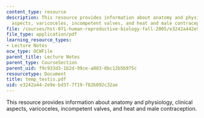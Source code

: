 ```yaml
---
content_type: resource
description: This resource provides information about anatomy and physiology, clinical
  aspects, varicoceles, incompetent valves, and heat and male contraception.
file: /courses/hst-071-human-reproductive-biology-fall-2005/e3242a442e9ebd377f19f82b092c32ae_temp_testis.pdf
file_type: application/pdf
learning_resource_types:
- Lecture Notes
ocw_type: OCWFile
parent_title: Lecture Notes
parent_type: CourseSection
parent_uid: f9c933d3-1b2d-99ce-a083-0bc12b5b975c
resourcetype: Document
title: temp_testis.pdf
uid: e3242a44-2e9e-bd37-7f19-f82b092c32ae
---
```

This resource provides information about anatomy and physiology, clinical aspects, varicoceles, incompetent valves, and heat and male contraception.

